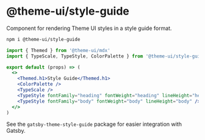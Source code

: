 # @theme-ui/style-guide

Component for rendering Theme UI styles in a style guide format.

```sh
npm i @theme-ui/style-guide
```

```jsx
import { Themed } from '@theme-ui/mdx'
import { TypeScale, TypeStyle, ColorPalette } from '@theme-ui/style-guide'

export default (props) => (
  <>
    <Themed.h1>Style Guide</Themed.h1>
    <ColorPalette />
    <TypeScale />
    <TypeStyle fontFamily="heading" fontWeight="heading" lineHeight="heading" />
    <TypeStyle fontFamily="body" fontWeight="body" lineHeight="body" />
  </>
)
```

See the `gatsby-theme-style-guide` package for easier integration with Gatsby.
